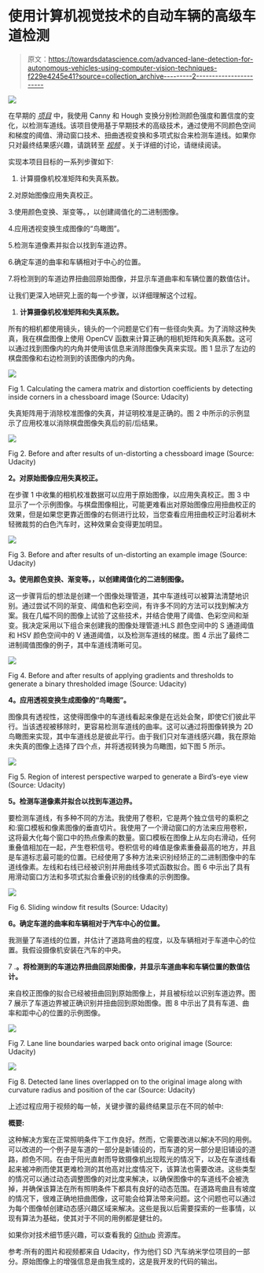 # 使用计算机视觉技术的自动车辆的高级车道检测

> 原文：<https://towardsdatascience.com/advanced-lane-detection-for-autonomous-vehicles-using-computer-vision-techniques-f229e4245e41?source=collection_archive---------2----------------------->

![](img/84d206589b64445a45cae72cf9b7f325.png)

在早期的 [*项目*](https://medium.com/@techreigns/how-does-a-self-driving-car-detect-lanes-on-the-road-fc516c789984) 中，我使用 Canny 和 Hough 变换分别检测颜色强度和置信度的变化，以检测车道线。该项目使用基于早期技术的高级技术，通过使用不同颜色空间和梯度的阈值、滑动窗口技术、扭曲透视变换和多项式拟合来检测车道线。如果你只对最终结果感兴趣，请跳转至 [*视频*](https://youtu.be/t6AbiXpMWXI) 。关于详细的讨论，请继续阅读。

实现本项目目标的一系列步骤如下:

1.  计算摄像机校准矩阵和失真系数。

2.对原始图像应用失真校正。

3.使用颜色变换、渐变等。，以创建阈值化的二进制图像。

4.应用透视变换生成图像的“鸟瞰图”。

5.检测车道像素并拟合以找到车道边界。

6.确定车道的曲率和车辆相对于中心的位置。

7.将检测到的车道边界扭曲回原始图像，并显示车道曲率和车辆位置的数值估计。

让我们更深入地研究上面的每一个步骤，以详细理解这个过程。

1.  **计算摄像机校准矩阵和失真系数。**

所有的相机都使用镜头，镜头的一个问题是它们有一些径向失真。为了消除这种失真，我在棋盘图像上使用 OpenCV 函数来计算正确的相机矩阵和失真系数。这可以通过找到图像内的内角并使用该信息来消除图像失真来实现。图 1 显示了左边的棋盘图像和右边检测到的该图像内的内角。

![](img/e909f2b00e50ea6468edb02eb49de897.png)

Fig 1\. Calculating the camera matrix and distortion coefficients by detecting inside corners in a chessboard image (Source: Udacity)

失真矩阵用于消除校准图像的失真，并证明校准是正确的。图 2 中所示的示例显示了应用校准以消除棋盘图像失真后的前/后结果。

![](img/20fa3a26f79ef47cf88977679ecc49df.png)

Fig 2\. Before and after results of un-distorting a chessboard image (Source: Udacity)

**2。对原始图像应用失真校正。**

在步骤 1 中收集的相机校准数据可以应用于原始图像，以应用失真校正。图 3 中显示了一个示例图像。与棋盘图像相比，可能更难看出对原始图像应用扭曲校正的效果，但是如果您更靠近图像的右侧进行比较，当您查看应用扭曲校正时沿着树木轻微裁剪的白色汽车时，这种效果会变得更加明显。

![](img/a1c6c8fe0d941e538e03208b188a91a6.png)

Fig 3\. Before and after results of un-distorting an example image (Source: Udacity)

**3。使用颜色变换、渐变等。，以创建阈值化的二进制图像。**

这一步骤背后的想法是创建一个图像处理管道，其中车道线可以被算法清楚地识别。通过尝试不同的渐变、阈值和色彩空间，有许多不同的方法可以找到解决方案。我在几幅不同的图像上试验了这些技术，并结合使用了阈值、色彩空间和渐变。我决定采用以下组合来创建我的图像处理管道:HLS 颜色空间中的 S 通道阈值和 HSV 颜色空间中的 V 通道阈值，以及检测车道线的梯度。图 4 示出了最终二进制阈值图像的例子，其中车道线清晰可见。

![](img/5cff003d0cf585121b86653ce19b451b.png)

Fig 4\. Before and after results of applying gradients and thresholds to generate a binary thresholded image (Source: Udacity)

**4。应用透视变换生成图像的“鸟瞰图”。**

图像具有透视性，这使得图像中的车道线看起来像是在远处会聚，即使它们彼此平行。当该透视被移除时，更容易检测车道线的曲率。这可以通过将图像转换为 2D 鸟瞰图来实现，其中车道线总是彼此平行。由于我们只对车道线感兴趣，我在原始未失真的图像上选择了四个点，并将透视转换为鸟瞰图，如下图 5 所示。

![](img/fbb34c2ca4a90e79a3e698db21417e40.png)

Fig 5\. Region of interest perspective warped to generate a Bird’s-eye view (Source: Udacity)

**5。检测车道像素并拟合以找到车道边界。**

要检测车道线，有多种不同的方法。我使用了卷积，它是两个独立信号的乘积之和:窗口模板和像素图像的垂直切片。我使用了一个滑动窗口的方法来应用卷积，这将最大化每个窗口中的热点像素的数量。窗口模板在图像上从左向右滑动，任何重叠值相加在一起，产生卷积信号。卷积信号的峰值是像素重叠最高的地方，并且是车道标志最可能的位置。已经使用了多种方法来识别经矫正的二进制图像中的车道线像素。左线和右线已经被识别并用曲线多项式函数拟合。图 6 中示出了具有用滑动窗口方法和多项式拟合重叠识别的线像素的示例图像。

![](img/0faaf9bc6e2c5d6242e284b80a10b6aa.png)

Fig 6\. Sliding window fit results (Source: Udacity)

**6。确定车道的曲率和车辆相对于汽车中心的位置。**

我测量了车道线的位置，并估计了道路弯曲的程度，以及车辆相对于车道中心的位置。我假设摄像机安装在汽车的中央。

7 .**。将检测到的车道边界扭曲回原始图像，并显示车道曲率和车辆位置的数值估计。**

来自校正图像的拟合已经被扭曲回到原始图像上，并且被标绘以识别车道边界。图 7 展示了车道边界被正确识别并扭曲回到原始图像。图 8 中示出了具有车道、曲率和距中心的位置的示例图像。

![](img/f28a11fe3141f6e6a4dd244c0b294e99.png)

Fig 7\. Lane line boundaries warped back onto original image (Source: Udacity)

![](img/6affee64c21261dcedc1d1c2710dc6c5.png)

Fig 8\. Detected lane lines overlapped on to the original image along with curvature radius and position of the car (Source: Udacity)

上述过程应用于视频的每一帧，关键步骤的最终结果显示在不同的帧中:

**概要:**

这种解决方案在正常照明条件下工作良好。然而，它需要改进以解决不同的用例。可以改进的一个例子是车道的一部分是新铺设的，而车道的另一部分是旧铺设的道路，颜色不同。在由于阳光直射而导致摄像机出现眩光的情况下，以及在车道线看起来被冲刷而使其更难检测的其他高对比度情况下，该算法也需要改进。这些类型的情况可以通过动态调整图像的对比度来解决，以确保图像中的车道线不会被洗掉，并确保该算法在所有照明条件下都具有良好的动态范围。在道路弯曲且有坡度的情况下，很难正确地扭曲图像，这可能会给算法带来问题。这个问题也可以通过为每个图像帧创建动态感兴趣区域来解决。这些是我以后需要探索的一些事情，以现有算法为基础，使其对于不同的用例都是健壮的。

如果你对技术细节感兴趣，可以查看我的 [Github](https://github.com/uppala75/CarND-Advanced-Lane-Lines/blob/master/AdvancedLaneLines.md) 资源库。

参考:所有的图片和视频都来自 Udacity，作为他们 SD 汽车纳米学位项目的一部分。原始图像上的增强信息是由我生成的，这是我开发的代码的输出。